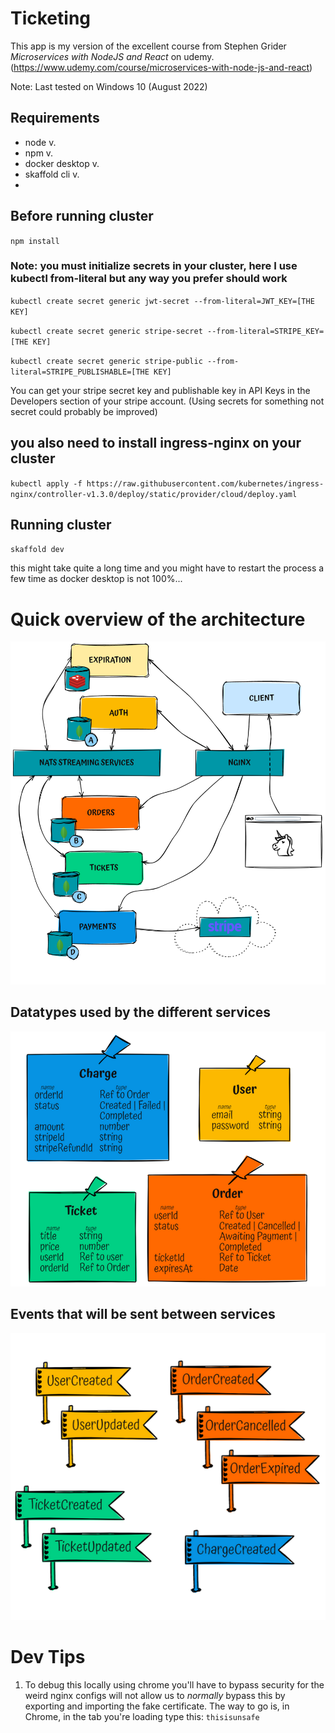 # Ticketing

This app is my version of the excellent course from Stephen Grider _Microservices with NodeJS and React_ on udemy. (https://www.udemy.com/course/microservices-with-node-js-and-react)

Note: Last tested on Windows 10 (August 2022)

## Requirements

- node v.
- npm v.
- docker desktop v.
- skaffold cli v.
-

## Before running cluster

`npm install`

### Note: you must initialize secrets in your cluster, here I use kubectl from-literal but any way you prefer should work

`kubectl create secret generic jwt-secret --from-literal=JWT_KEY=[THE KEY]`

`kubectl create secret generic stripe-secret --from-literal=STRIPE_KEY=[THE KEY]`

`kubectl create secret generic stripe-public --from-literal=STRIPE_PUBLISHABLE=[THE KEY]`

You can get your stripe secret key and publishable key in API Keys in the Developers section of your stripe account. (Using secrets for something not secret could probably be improved)

## you also need to install ingress-nginx on your cluster

`kubectl apply -f https://raw.githubusercontent.com/kubernetes/ingress-nginx/controller-v1.3.0/deploy/static/provider/cloud/deploy.yaml`

## Running cluster

`skaffold dev`

this might take quite a long time and you might have to restart the process a few time as docker desktop is not 100%...

# Quick overview of the architecture

![](_docs/architecture.png)

## Datatypes used by the different services

![](_docs/datatypes.png)

## Events that will be sent between services

![](_docs/events.png)

# Dev Tips

1. To debug this locally using chrome you'll have to bypass security for the weird nginx configs will not allow us to _normally_ bypass this by exporting and importing the fake certificate. The way to go is, in Chrome, in the tab you're loading type this: `thisisunsafe`
